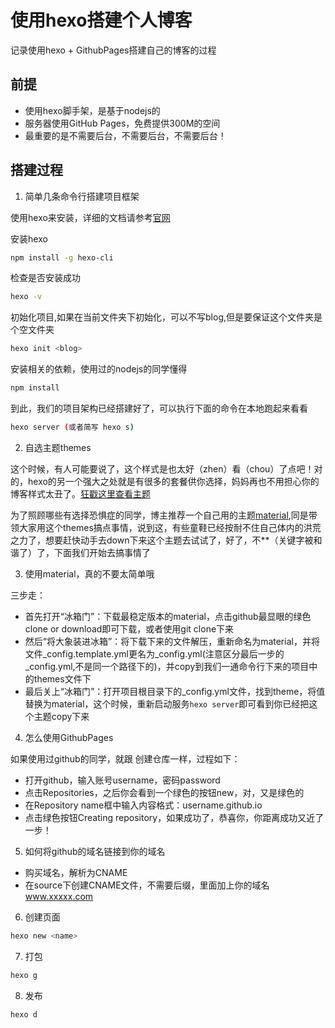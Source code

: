 # 使用hexo搭建个人博客

记录使用hexo + GithubPages搭建自己的博客的过程

## 前提

- 使用hexo脚手架，是基于nodejs的
- 服务器使用GitHub Pages，免费提供300M的空间
- 最重要的是不需要后台，不需要后台，不需要后台！

## 搭建过程

1. 简单几条命令行搭建项目框架

使用hexo来安装，详细的文档请参考[官网](https://hexo.io/zh-cn/docs/)

安装hexo
```bash
npm install -g hexo-cli
```
检查是否安装成功
```bash
hexo -v
```

初始化项目,如果在当前文件夹下初始化，可以不写blog,但是要保证这个文件夹是个空文件夹
```bash
hexo init <blog>
```

安装相关的依赖，使用过的nodejs的同学懂得
```bash
npm install
```

到此，我们的项目架构已经搭建好了，可以执行下面的命令在本地跑起来看看
```bash
hexo server (或者简写 hexo s)
```

2. 自选主题themes

这个时候，有人可能要说了，这个样式是也太好（zhen）看（chou）了点吧！对的，hexo的另一个强大之处就是有很多的套餐供你选择，妈妈再也不用担心你的博客样式太丑了。[狂戳这里查看主题](https://hexo.io/themes/)

为了照顾哪些有选择恐惧症的同学，博主推荐一个自己用的主题[material](https://github.com/viosey/hexo-theme-material),同是带领大家用这个themes搞点事情，说到这，有些童鞋已经按耐不住自己体内的洪荒之力了，想要赶快动手去down下来这个主题去试试了，好了，不**（关键字被和谐了）了，下面我们开始去搞事情了

3. 使用material，真的不要太简单哦

三步走：

- 首先打开“冰箱门”：下载最稳定版本的material，点击github最显眼的绿色clone or download即可下载，或者使用git clone下来
- 然后“将大象装进冰箱”：将下载下来的文件解压，重新命名为material，并将文件_config.template.yml更名为_config.yml(注意区分最后一步的_config.yml,不是同一个路径下的)，并copy到我们一通命令行下来的项目中的themes文件下
- 最后关上“冰箱门”：打开项目根目录下的_config.yml文件，找到theme，将值替换为material，这个时候，重新启动服务`hexo server`即可看到你已经把这个主题copy下来

4. 怎么使用GithubPages

如果使用过github的同学，就跟
创建仓库一样，过程如下：

- 打开github，输入账号username，密码password
- 点击Repositories，之后你会看到一个绿色的按钮new，对，又是绿色的
- 在Repository name框中输入内容格式：username.github.io
- 点击绿色按钮Creating repository，如果成功了，恭喜你，你距离成功又近了一步！

5. 如何将github的域名链接到你的域名

- 购买域名，解析为CNAME
- 在source下创建CNAME文件，不需要后缀，里面加上你的域名 www.xxxxx.com

6. 创建页面
```bash
hexo new <name>
```
7. 打包
```bash
hexo g
```
8. 发布
```bash
hexo d 
```